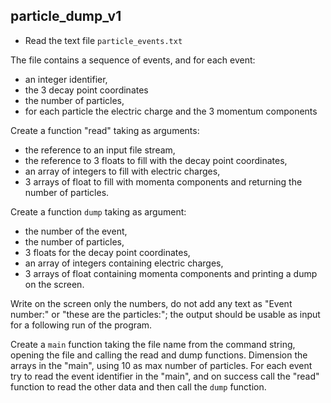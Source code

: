 ## particle_dump_v1

- Read the text file `particle_events.txt`

The file contains a sequence of events, and for each event:

  - an integer identifier,
  - the 3 decay point coordinates
  - the number of particles,
  - for each particle the electric charge and the 3 momentum components


Create a function "read" taking as arguments:

  - the reference to an input file stream,
  - the reference to 3 floats to fill with the decay point coordinates,
  - an array of integers to fill with electric charges,
  - 3 arrays of float to fill with momenta components and returning the number of particles.


Create a function `dump` taking as argument:

  - the number of the event,
  - the number of particles,
  - 3 floats for the decay point coordinates,
  - an array of integers containing electric charges,
  - 3 arrays of float containing momenta components and printing a dump on the screen.

Write on the screen only the numbers, do not add any text as "Event number:"
or "these are the particles:"; the output should be usable as input for
a following run of the program.


Create a `main` function taking the file name from the command string,
opening the file and calling the read and dump functions.
Dimension the arrays in the "main", using 10 as max number of particles.
For each event try to read the event identifier in the "main", and on
success call the "read" function to read the other data and then call
the `dump` function.
